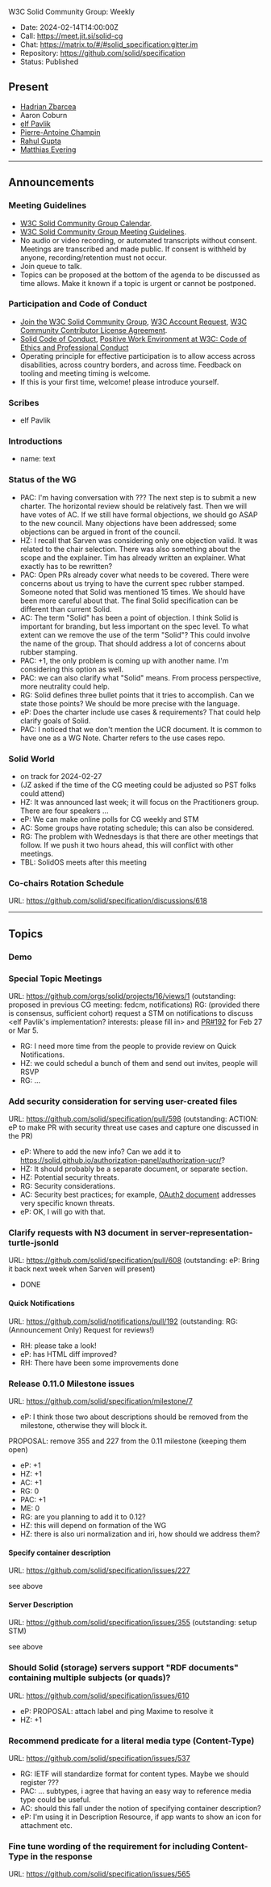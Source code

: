 W3C Solid Community Group: Weekly

* Date: 2024-02-14T14:00:00Z
* Call: https://meet.jit.si/solid-cg
* Chat: https://matrix.to/#/#solid_specification:gitter.im
* Repository: https://github.com/solid/specification
* Status: Published


## Present
* [Hadrian Zbarcea](Inrupt)
* Aaron Coburn
* [elf Pavlik](https://elf-pavlik.hackers4peace.net)
* [Pierre-Antoine Champin](https://champin.net/#pa)
* [Rahul Gupta](https://cxres.pages.dev/profile#i)
* [Matthias Evering](https://solidweb.me/testpro/)

---

## Announcements

### Meeting Guidelines
* [W3C Solid Community Group Calendar](https://www.w3.org/groups/cg/solid/calendar).
* [W3C Solid Community Group Meeting Guidelines](https://github.com/w3c-cg/solid/blob/main/meetings/README.md).
* No audio or video recording, or automated transcripts without consent. Meetings are transcribed and made public. If consent is withheld by anyone, recording/retention must not occur.
* Join queue to talk.
* Topics can be proposed at the bottom of the agenda to be discussed as time allows. Make it known if a topic is urgent or cannot be postponed.

### Participation and Code of Conduct
* [Join the W3C Solid Community Group](https://www.w3.org/community/solid/join), [W3C Account Request](http://www.w3.org/accounts/request), [W3C Community Contributor License Agreement](https://www.w3.org/community/about/agreements/cla/).
* [Solid Code of Conduct](https://github.com/solid/process/blob/main/code-of-conduct.md), [Positive Work Environment at W3C: Code of Ethics and Professional Conduct](https://www.w3.org/Consortium/cepc/)
* Operating principle for effective participation is to allow access across disabilities, across country borders, and across time. Feedback on tooling and meeting timing is welcome.
* If this is your first time, welcome! please introduce yourself.

### Scribes
* elf Pavlik


### Introductions
* name: text

### Status of the WG
* PAC: I'm having conversation with ??? The next step is to submit a new charter. The horizontal review should be relatively fast. Then we will have votes of AC. If we still have formal objections, we should go ASAP to the new council. Many objections have been addressed; some objections can be argued in front of the council.
* HZ: I recall that Sarven was considering only one objection valid. It was related to the chair selection. There was also something about the scope and the explainer. Tim has already written an explainer. What exactly has to be rewritten?
* PAC: Open PRs already cover what needs to be covered. There were concerns about us trying to have the current spec rubber stamped. Someone noted that Solid was mentioned 15 times. We should have been more careful about that. The final Solid specification can be different than current Solid.
* AC: The term "Solid" has been a point of objection. I think Solid is important for branding, but less important on the spec level. To what extent can we remove the use of the term "Solid"? This could involve the name of the group. That should address a lot of concerns about rubber stamping.
* PAC: +1, the only problem is coming up with another name. I'm considering this option as well.
* PAC: we can also clarify what "Solid" means. From process perspective, more neutrality could help.
* RG: Solid defines three bullet points that it tries to accomplish. Can we state those points? We should be more precise with the language.
* eP: Does the charter include use cases & requirements? That could help clarify goals of Solid.
* PAC: I noticed that we don't mention the UCR document. It is common to have one as a WG Note. Charter refers to the use cases repo.

### Solid World
* on track for 2024-02-27
* (JZ asked if the time of the CG meeting could be adjusted so PST folks could attend)
* HZ: It was announced last week; it will focus on the Practitioners group. There are four speakers ...
* eP: We can make online polls for CG weekly and STM
* AC: Some groups have rotating schedule; this can also be considered.
* RG: The problem with Wednesdays is that there are other meetings that follow. If we push it two hours ahead, this will conflict with other meetings.
* TBL: SolidOS meets after this meeting

### Co-chairs Rotation Schedule
URL: https://github.com/solid/specification/discussions/618

---

## Topics

### Demo

### Special Topic Meetings
URL: https://github.com/orgs/solid/projects/16/views/1
(outstanding: proposed in previous CG meeting: fedcm, notifications)
RG: (provided there is consensus, sufficient cohort) request a STM on notifications to discuss <elf Pavlik's implementation? interests: please fill in> and [PR#192](https://github.com/solid/notifications/pull/192) for Feb 27 or Mar 5.
* RG: I need more time from the people to provide review on Quick Notifications.
* HZ: we could schedul a bunch of them and send out invites, people will RSVP
* RG: ...

### Add security consideration for serving user-created files
URL: https://github.com/solid/specification/pull/598
(outstanding: ACTION: eP to make PR with security threat use cases and capture one discussed in the PR)
* eP: Where to add the new info? Can we add it to <https://solid.github.io/authorization-panel/authorization-ucr/>?
* HZ: It should probably be a separate document, or separate section.
* HZ: Potential security threats.
* RG: Security considerations.
* AC: Security best practices; for example, [OAuth2 document](https://datatracker.ietf.org/doc/html/draft-ietf-oauth-security-topics) addresses very specific known threats.
* eP: OK, I will go with that.

### Clarify requests with N3 document in server-representation-turtle-jsonld
URL: https://github.com/solid/specification/pull/608
(outstanding: eP: Bring it back next week when Sarven will present)
* DONE

#### Quick Notifications
URL: https://github.com/solid/notifications/pull/192
(outstanding: RG: (Announcement Only) Request for reviews!)
* RH: please take a look!
* eP: has HTML diff improved?
* RH: There have been some improvements done

### Release 0.11.0 Milestone issues
URL: https://github.com/solid/specification/milestone/7

* eP: I think those two about descriptions should be removed from the milestone, otherwise they will block it.

PROPOSAL: remove 355 and 227 from the 0.11 milestone (keeping them open)
* eP: +1
* HZ: +1
* AC: +1
* RG: 0
* PAC: +1
* ME: 0
* RG: are you planning to add it to 0.12?
* HZ: this will depend on formation of the WG
* HZ: there is also uri normalization and iri, how should we address them?

#### Specify container description
URL: https://github.com/solid/specification/issues/227

see above

#### Server Description
URL: https://github.com/solid/specification/issues/355
(outstanding: setup STM)

see above

### Should Solid (storage) servers support "RDF documents" containing multiple subjects (or quads)?
URL: https://github.com/solid/specification/issues/610
* eP: PROPOSAL: attach label and ping Maxime to resolve it
* HZ: +1

### Recommend predicate for a literal media type (Content-Type)
URL: https://github.com/solid/specification/issues/537

* RG: IETF will standardize format for content types. Maybe we should register ???
* PAC: ... subtypes, i agree that having an easy way to reference media type could be useful.
* AC: should this fall under the notion of specifying container description?
* eP: I'm using it in Description Resource, if app wants to show an icon for attachment etc.

### Fine tune wording of the requirement for including Content-Type in the response
URL: https://github.com/solid/specification/issues/565

